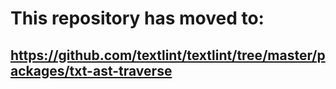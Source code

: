 # This repository has moved to:
## <https://github.com/textlint/textlint/tree/master/packages/txt-ast-traverse>